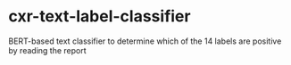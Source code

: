 # cxr-text-label-classifier
BERT-based text classifier to determine which of the 14 labels are positive by reading the report
